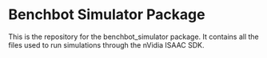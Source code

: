 Benchbot Simulator Package
===

This is the repository for the benchbot_simulator package. It contains all the
files used to run simulations through the nVidia ISAAC SDK.
